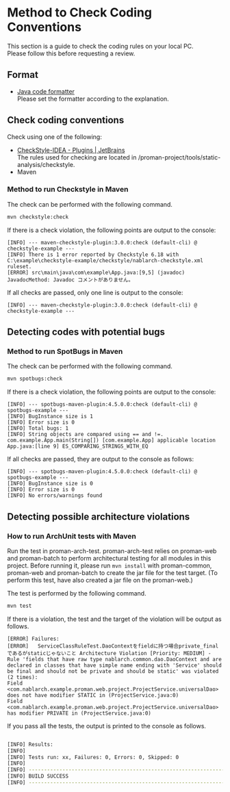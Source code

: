 # Method to Check Coding Conventions

This section is a guide to check the coding rules on your local PC.  
Please follow this before requesting a review.

## Format
- [Java code formatter](https://github.com/nablarch-development-standards/nablarch-style-guide/blob/master/en/java/code-formatter.md)  
  Please set the formatter according to the explanation.

## Check coding conventions

Check using one of the following:
- [CheckStyle-IDEA - Plugins | JetBrains](https://plugins.jetbrains.com/plugin/1065-checkstyle-idea)  
  The rules used for checking are located in /proman-project/tools/static-analysis/checkstyle.
- Maven

### Method to run Checkstyle in Maven

The check can be performed with the following command.

```sh
mvn checkstyle:check
```

If there is a check violation, the following points are output to the console:

```
[INFO] --- maven-checkstyle-plugin:3.0.0:check (default-cli) @ checkstyle-example ---
[INFO] There is 1 error reported by Checkstyle 6.18 with C:\example\checkstyle-example/checkstyle/nablarch-checkstyle.xml ruleset.
[ERROR] src\main\java\com\example\App.java:[9,5] (javadoc) JavadocMethod: Javadoc コメントがありません。
```

If all checks are passed, only one line is output to the console:

```
[INFO] --- maven-checkstyle-plugin:3.0.0:check (default-cli) @ checkstyle-example ---
```



## Detecting codes with potential bugs

### Method to run SpotBugs in Maven

The check can be performed with the following command.

```sh
mvn spotbugs:check
```

If there is a check violation, the following points are output to the console:

```
[INFO] --- spotbugs-maven-plugin:4.5.0.0:check (default-cli) @ spotbugs-example ---
[INFO] BugInstance size is 1
[INFO] Error size is 0
[INFO] Total bugs: 1
[INFO] String objects are compared using == and !=. com.example.App.main(String[]) [com.example.App] applicable location App.java:[line 9] ES_COMPARING_STRINGS_WITH_EQ
```

If all checks are passed, they are output to the console as follows:

```
[INFO] --- spotbugs-maven-plugin:4.5.0.0:check (default-cli) @ spotbugs-example ---
[INFO] BugInstance size is 0
[INFO] Error size is 0
[INFO] No errors/warnings found
```

## Detecting possible architecture violations

### How to run ArchUnit tests with Maven

Run the test in proman-arch-test.
proman-arch-test relies on proman-web and proman-batch to perform architectural testing for all modules in this project.
Before running it, please run `mvn install` with proman-common, proman-web and proman-batch to create the jar file for the test target.
(To perform this test, have also created a jar file on the proman-web.)

The test is performed by the following command.

```sh
mvn test
```

If there is a violation, the test and the target of the violation will be output as follows.

```
[ERROR] Failures:
[ERROR]   ServiceClassRuleTest.DaoContextをfieldに持つ場合private_finalであるがstaticじゃないこと Architecture Violation [Priority: MEDIUM] - Rule 'fields that have raw type nablarch.common.dao.DaoContext and are declared in classes that have simple name ending with 'Service' should be final and should not be private and should be static' was violated (2 times):
Field <com.nablarch.example.proman.web.project.ProjectService.universalDao> does not have modifier STATIC in (ProjectService.java:0)
Field <com.nablarch.example.proman.web.project.ProjectService.universalDao> has modifier PRIVATE in (ProjectService.java:0)
```

If you pass all the tests, the output is printed to the console as follows.

```sh

[INFO] Results:
[INFO]
[INFO] Tests run: xx, Failures: 0, Errors: 0, Skipped: 0
[INFO]
[INFO] ------------------------------------------------------------------------
[INFO] BUILD SUCCESS
[INFO] ------------------------------------------------------------------------
```
